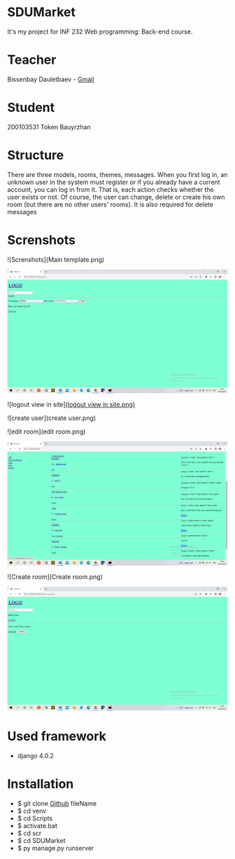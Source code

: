 # SDUMarket

It's my project for INF 232 Web programming: Back-end course.

# Teacher 

Bissenbay Dauletbaev - [Gmail](https://mail.google.com/mail/u/1/#search/b.dauletbayev%40sdu.edu.kz?compose=new)

# Student

200103531 Token Bauyrzhan

# Structure

There are three models, rooms, themes, messages.
When you first log in, an unknown user in the system must register or if you already have a current account, you can log in from it. 
That is, each action checks whether the user exists or not. Of course, the user can change, delete or create his own room (but there are no other users' rooms).
It is also required for delete messages

# Screnshots
![Screnshots](Main template.png)

![login](login.png)

![logout view in site][(logout view in site.png)](https://github.com/200103531BAUYRZHANTOKEN/SDUMarket/blob/main/logout%20view%20in%20site.png)

![create user](create user.png)

![edit room](edit room.png)

![update and delete view](https://github.com/200103531BAUYRZHANTOKEN/SDUMarket/blob/main/update%20and%20delete%20view.png)

![Create room](Create room.png)

![delete](delete.png)

# Used framework
- django 4.0.2

# Installation
- $ git clone [Github](https://github.com/200103531BAUYRZHANTOKEN/SDUMarket/) fileName
- $ cd venv
- $ cd Scripts
- $ activate.bat
- $ cd scr 
- $ cd SDUMarket
- $ py manage.py runserver

